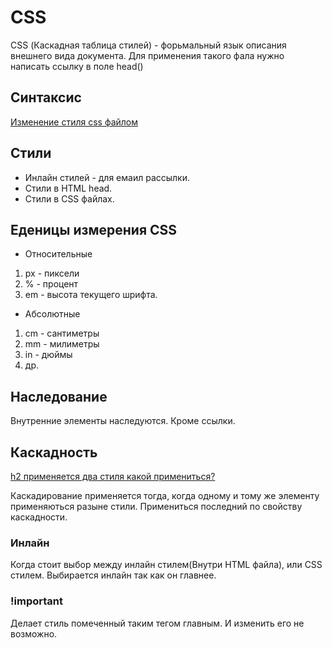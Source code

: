 # CSS 
CSS (Каскадная таблица стилей) - форьмальный язык описания внешнего вида документа.
Для применения такого фала нужно написать ссылку в поле head(<link rel="stylesheet" href="style.css">)

## Синтаксис

[Изменение стиля css файлом](Ex003/index.html)

## Стили
- Инлайн стилей - для емаил рассылки.
- Стили в HTML head.
- Стили в CSS файлах.

## Еденицы измерения CSS

- Относительные 
1. px - пиксели
2. % - процент
3. em - высота текущего шрифта.
- Абсолютные
1. cm - сантиметры
2. mm - милиметры
3. in - дюймы
4. др.

## Наследование

Внутренние элементы наследуются. Кроме ссылки.

## Каскадность

[h2 применяется два стиля какой примениться?](Ex004/style.css)

Каскадирование применяется тогда, когда одному и тому же элементу применяються разыне стили.
Примениться последний по свойству каскадности.

### Инлайн

Когда стоит выбор между инлайн стилем(Внутри HTML файла), или CSS стилем. Выбирается инлайн так как он главнее.

### !important

Делает стиль помеченный таким тегом главным. И изменить его не возможно.


